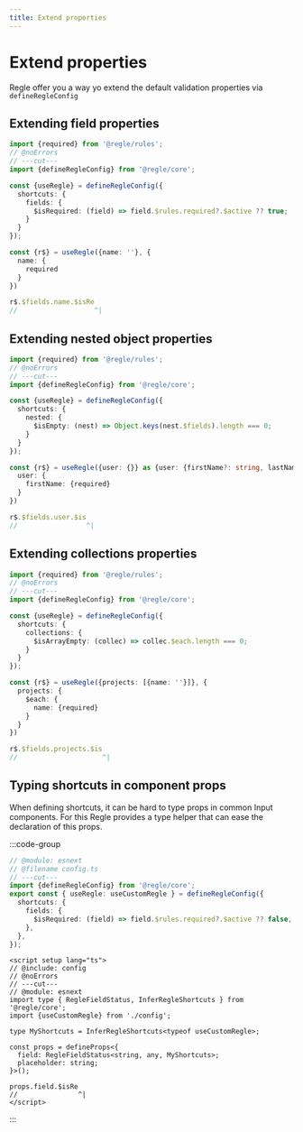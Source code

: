 ```yaml
---
title: Extend properties
---
```



# Extend properties

Regle offer you a way yo extend the default validation properties via `defineRegleConfig`


## Extending field properties


```ts twoslash
import {required} from '@regle/rules';
// @noErrors
// ---cut---
import {defineRegleConfig} from '@regle/core';

const {useRegle} = defineRegleConfig({
  shortcuts: {
    fields: {
      $isRequired: (field) => field.$rules.required?.$active ?? true;
    }
  }
});

const {r$} = useRegle({name: ''}, {
  name: {
    required
  }
})

r$.$fields.name.$isRe
//                   ^|
```


## Extending nested object properties


```ts twoslash
import {required} from '@regle/rules';
// @noErrors
// ---cut---
import {defineRegleConfig} from '@regle/core';

const {useRegle} = defineRegleConfig({
  shortcuts: {
    nested: {
      $isEmpty: (nest) => Object.keys(nest.$fields).length === 0;
    }
  }
});

const {r$} = useRegle({user: {}} as {user: {firstName?: string, lastName?: string}}, {
  user: {
    firstName: {required}
  }
})

r$.$fields.user.$is
//                 ^|

```


## Extending collections properties


```ts twoslash
import {required} from '@regle/rules';
// @noErrors
// ---cut---
import {defineRegleConfig} from '@regle/core';

const {useRegle} = defineRegleConfig({
  shortcuts: {
    collections: {
      $isArrayEmpty: (collec) => collec.$each.length === 0;
    }
  }
});

const {r$} = useRegle({projects: [{name: ''}]}, {
  projects: {
    $each: {
      name: {required}
    }
  }
})

r$.$fields.projects.$is
//                     ^|

```


## Typing shortcuts in component props <span data-title='*.ts'></span>

When defining shortcuts, it can be hard to type props in common Input components.
For this Regle provides a type helper that can ease the declaration of this props.

:::code-group

```ts twoslash include config [config.ts]
// @module: esnext
// @filename config.ts
// ---cut---
import {defineRegleConfig} from '@regle/core';
export const { useRegle: useCustomRegle } = defineRegleConfig({
  shortcuts: {
    fields: {
      $isRequired: (field) => field.$rules.required?.$active ?? false,
    },
  },
});
```

```vue twoslash [myInput.vue]
<script setup lang="ts">
// @include: config
// @noErrors
// ---cut---
// @module: esnext
import type { RegleFieldStatus, InferRegleShortcuts } from '@regle/core';
import {useCustomRegle} from './config';

type MyShortcuts = InferRegleShortcuts<typeof useCustomRegle>;

const props = defineProps<{
  field: RegleFieldStatus<string, any, MyShortcuts>;
  placeholder: string;
}>();

props.field.$isRe
//               ^|
</script>
```



:::